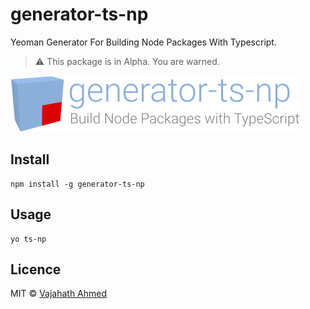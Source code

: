 # generator-ts-np
Yeoman Generator For Building Node Packages With Typescript.

> :warning: This package is in Alpha. You are warned. 

![TS-NP generator](./media/logo.png)

## Install
```
npm install -g generator-ts-np
```

## Usage
```
yo ts-np
```


## Licence
MIT &copy; [Vajahath Ahmed](https://twitter.com/vajahath7)